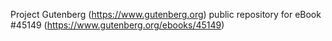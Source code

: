 Project Gutenberg (https://www.gutenberg.org) public repository for eBook #45149 (https://www.gutenberg.org/ebooks/45149)
